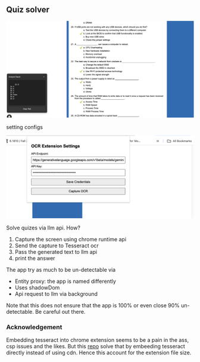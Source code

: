 ## Quiz solver

![demo](./image/img.png)

setting configs

![config](./image/img2.png)

Solve quizes via llm api. How?

1. Capture the screen using chrome runtime api
2. Send the capture to Tesseract ocr
3. Pass the generated text to llm api
4. print the answer

The app try as much to be un-detectable via

- Entity proxy: the app is named differently
- Uses shadowDom
- Api request to llm via background

Note that this does not ensure that the app is 100% or even close 90% un-detectable. Be careful out there.

### Acknowledgement

Embedding tesseract into chrome extension seems to be a pain in the ass, csp issues and the likes. But this [repo](https://github.com/Tshetrim/Image-To-Text-OCR-extension-for-ChatGPT) solve that by embeeding tesseract directly instead of using cdn. Hence this account for the extension file size.
